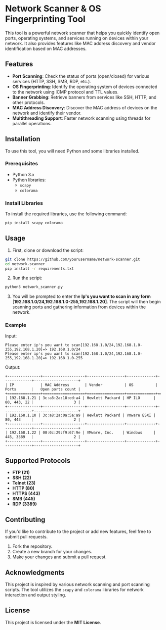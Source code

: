 
# Network Scanner & OS Fingerprinting Tool

This tool is a powerful network scanner that helps you quickly identify open ports, operating systems, and services running on devices within your network. It also provides features like MAC address discovery and vendor identification based on MAC addresses.

## Features

- **Port Scanning**: Check the status of ports (open/closed) for various services (HTTP, SSH, SMB, RDP, etc.).
- **OS Fingerprinting**: Identify the operating system of devices connected to the network using ICMP protocol and TTL values.
- **Banner Grabbing**: Retrieve banners from services like SSH, HTTP, and other protocols.
- **MAC Address Discovery**: Discover the MAC address of devices on the network and identify their vendor.
- **Multithreading Support**: Faster network scanning using threads for parallel operations.

## Installation

To use this tool, you will need Python and some libraries installed.

### Prerequisites

- Python 3.x
- Python libraries:
  - `scapy`
  - `colorama`

### Install Libraries

To install the required libraries, use the following command:

```bash
pip install scapy colorama
```

## Usage

1. First, clone or download the script:

```bash
git clone https://github.com/yourusername/network-scanner.git
cd network-scanner
pip install -r requirements.txt
```

2. Run the script:

```bash
python3 network_scanner.py
```

3. You will be prompted to enter the **Ip's you want to scan in any form [192.168.1.0/24,192.168.1.0-255,192.168.1.20]**. The script will then begin scanning ports and gathering information from devices within the network.

### Example

Input:

```
Please enter ip's you want to scan[192.168.1.0/24,192.168.1.0-255,192.168.1.20]=> 192.168.1.0/24
Please enter ip's you want to scan[192.168.1.0/24,192.168.1.0-255,192.168.1.20]=> 192.168.1.0-255
```

Output:

```
+---------------+-------------------+-----------------+-------------+-------------+--------------------+
| IP            | MAC Address       | Vendor          | OS          | Ports       |   Open ports count |
+===============+===================+=================+=============+=============+====================+
| 192.168.1.21 | 3c:a8:2a:18:ed:a4 | Hewlett Packard | HP ILO      | 80, 443, 22 |                  3 |
+---------------+-------------------+-----------------+-------------+-------------+--------------------+
| 192.168.1.10 | 3c:a8:2a:0a:5a:a9 | Hewlett Packard | Vmware ESXI | 80, 443     |                  2 |
+---------------+-------------------+-----------------+-------------+-------------+--------------------+
| 192.168.1.22 | 00:0c:29:f9:67:9e | VMware, Inc.    | Windows     | 445, 3389   |                  2 |
+---------------+-------------------+-----------------+-------------+-------------+--------------------+
```

## Supported Protocols

- **FTP (21)**
- **SSH (22)**
- **Telnet (23)**
- **HTTP (80)**
- **HTTPS (443)**
- **SMB (445)**
- **RDP (3389)**

## Contributing

If you'd like to contribute to the project or add new features, feel free to submit pull requests.

1. Fork the repository.
2. Create a new branch for your changes.
3. Make your changes and submit a pull request.

## Acknowledgments

This project is inspired by various network scanning and port scanning scripts. The tool utilizes the `scapy` and `colorama` libraries for network interaction and output styling.

## License

This project is licensed under the **MIT License**.
